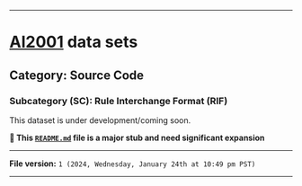 
***

# [AI2001](https://github.com/seanpm2001/AI2001/) data sets

## Category: Source Code

### Subcategory (SC): Rule Interchange Format (RIF)

This dataset is under development/coming soon.

**🌱️ This [`README.md`](/README.md) file is a major stub and need significant expansion**

***

**File version:** `1 (2024, Wednesday, January 24th at 10:49 pm PST)`

***
